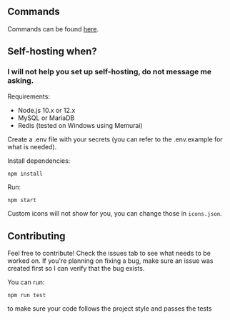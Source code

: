 ## Commands
Commands can be found [here](https://lootcord.com/commands).

## Self-hosting when?

### I will not help you set up self-hosting, do not message me asking.

Requirements:

- Node.js 10.x or 12.x
- MySQL or MariaDB
- Redis (tested on Windows using Memurai)

Create a .env file with your secrets (you can refer to the .env.example for what is needed).

Install dependencies:
```javascript
npm install
```
Run:
```
npm start
```

Custom icons will not show for you, you can change those in `icons.json`.

## Contributing


Feel free to contribute! Check the issues tab to see what needs to be worked on. If you're planning on fixing a bug, make sure an issue was created first so I can verify that the bug exists.

You can run:
```
npm run test
```
to make sure your code follows the project style and passes the tests
